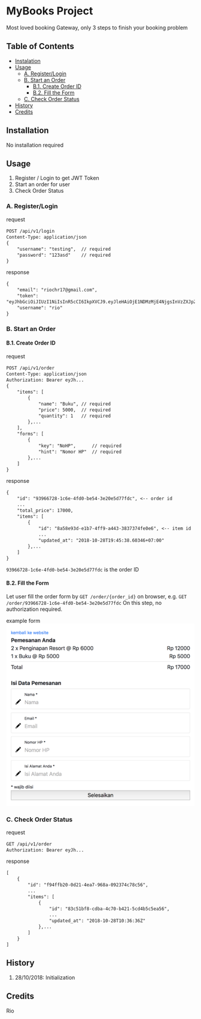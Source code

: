 # MyBooks Project

Most loved booking Gateway, only 3 steps to finish your booking problem 

## Table of Contents
- [ Instalation ](#instalation)
- [ Usage ](#usage)
	- [ A. Register/Login ](#a)
	- [ B. Start an Order ](#b)
		- [ B.1. Create Order ID ](#b1)
		- [ B.2. Fill the Form ](#b2)
	- [ C. Check Order Status ](#c)
- [ History ](#history)
- [ Credits ](#credits)

<a name="instalation"></a>
## Installation

No installation required

<a name="usage"></a>
## Usage

1. Register / Login to get JWT Token
2. Start an order for user
3. Check Order Status

<a name="a"></a>
### A. Register/Login

request
```
POST /api/v1/login
Content-Type: application/json
{
	"username": "testing",	// required
	"password": "123asd"	// required
}
```

response
```
{
    "email": "riochr17@gmail.com",
    "token": "eyJhbGciOiJIUzI1NiIsInR5cCI6IkpXVCJ9.eyJleHAiOjE1NDMzMjE4NjgsInVzZXJpZCI6IjA4NjFjZGE5LTVhNTEtNDc4Ni04NGMwLTE3NTlkMzNjZDkwNSJ9.JpcRdaljs3g9AcYWv73zSyl3E_vfjrTVaUr0azvEl34",
    "username": "rio"
}
```

<a name="b"></a>
### B. Start an Order

<a name="b1"></a>
#### B.1. Create Order ID

request
```
POST /api/v1/order
Content-Type: application/json
Authorization: Bearer eyJh...
{
	"items": [
		{
			"name": "Buku",	// required
			"price": 5000,	// required
			"quantity": 1	// required
		},...
	],
	"forms": [
		{
			"key": "NoHP",		// required
			"hint": "Nomor HP"	// required
		},...
	]
}
```

response
```
{
    "id": "93966728-1c6e-4fd0-be54-3e20e5d77fdc", <-- order id
    ...
    "total_price": 17000,
    "items": [
        {
            "id": "8a58e93d-e1b7-4ff9-a443-3837374fe0e6", <-- item id
            ...
            "updated_at": "2018-10-28T19:45:38.60346+07:00"
        },...
    ]
}
```

`93966728-1c6e-4fd0-be54-3e20e5d77fdc` is the order ID

<a name="b2"></a>
#### B.2. Fill the Form
Let user fill the order form by `GET /order/{order_id}` on browser, e.g. `GET /order/93966728-1c6e-4fd0-be54-3e20e5d77fdc`
On this step, no authorization required.

example form
![](image1.png "")

<a name="c"></a>
### C. Check Order Status

request
```
GET /api/v1/order
Authorization: Bearer eyJh...
```

response
```
[
    {
        "id": "f94ffb20-0d21-4ea7-968a-092374c78c56",
        ...
        "items": [
            {
                "id": "83c51bf8-cdba-4c70-b421-5cd4b5c5ea56",
                ...
                "updated_at": "2018-10-28T10:36:36Z"
            },...
        ]
    }
]
```

<a name="history"></a>
## History

1. 28/10/2018: Initialization

<a name="credits"></a>
## Credits

Rio